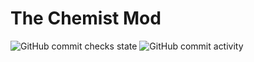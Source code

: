 # The Chemist Mod

![GitHub commit checks state](https://img.shields.io/github/checks-status/BasicCorruption/theChemistMod/91b108d4b7359b2f8794a4614c11cb1157dc9fff)
![GitHub commit activity](https://img.shields.io/github/commit-activity/w/basiccorruption/thechemistmod)
